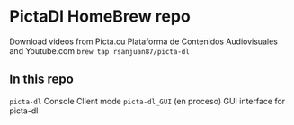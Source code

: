 # PictaDl HomeBrew repo
Download videos from Picta.cu Plataforma de Contenidos Audiovisuales and Youtube.com
`brew tap rsanjuan87/picta-dl`

## In this repo
`picta-dl` Console Client mode
`picta-dl_GUI` (en proceso) GUI interface for picta-dl
